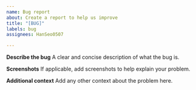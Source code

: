```yaml
---
name: Bug report
about: Create a report to help us improve
title: "[BUG]"
labels: bug
assignees: HanSeo0507

---
```


**Describe the bug**
A clear and concise description of what the bug is.

**Screenshots**
If applicable, add screenshots to help explain your problem.

**Additional context**
Add any other context about the problem here.
